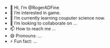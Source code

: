 - 👋 Hi, I’m @RogerADFine
- 👀 I’m interested in game.
- 🌱 I’m currently learning couputer science now.
- 💞️ I’m looking to collaborate on ...
- 📫 How to reach me ...
- 😄 Pronouns: ...
- ⚡ Fun fact: ...

<!---
RogerADFine/RogerADFine is a ✨ special ✨ repository because its `README.md` (this file) appears on your GitHub profile.
You can click the Preview link to take a look at your changes.
--->
